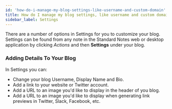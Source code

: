 ```yaml
---
id: 'how-do-i-manage-my-blog-settings-like-username-and-custom-domain'
title: How do I manage my blog settings, like username and custom domain?
sidebar_label: Settings
---
```

There are a number of options in Settings for you to customize your blog. Settings can be found from any note in the Standard Notes web or desktop application by clicking _Actions_ and then **Settings** under your blog.

### Adding Details To Your Blog

In Settings you can:

- Change your blog Username, Display Name and Bio.
- Add a link to your website or Twitter account.
- Add a URL to an image you'd like to display in the header of you blog.
- Add a URL to an image you'd like to display when generating link previews in Twitter, Slack, Facebook, etc.
